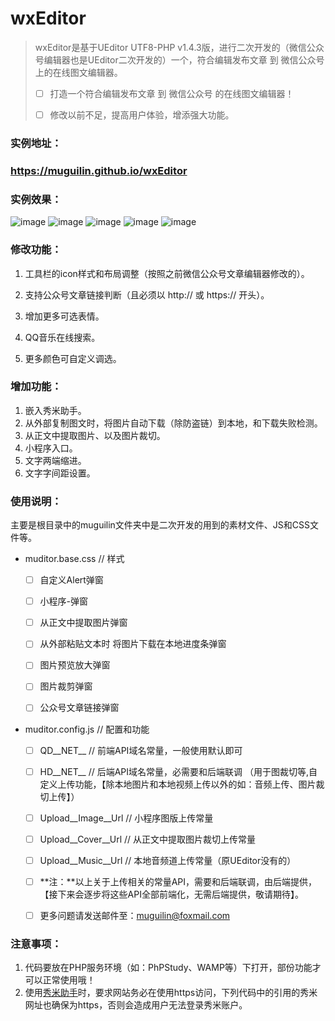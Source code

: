 # wxEditor

> wxEditor是基于UEditor UTF8-PHP v1.4.3版，进行二次开发的（微信公众号编辑器也是UEditor二次开发的）一个，符合编辑发布文章 到 微信公众号上的在线图文编辑器。
>
> - [ ] 打造一个符合编辑发布文章 到 微信公众号 的在线图文编辑器！
>
>
> - [ ] 修改以前不足，提高用户体验，增添强大功能。



### 实例地址：

### <a target="_blank" href="https://muguilin.github.io/wxEditor/" >https://muguilin.github.io/wxEditor</a>



### 实例效果：

![image](https://raw.githubusercontent.com/MuGuiLin/wxEditor/master/muguilin/demo/2019-08-28_172238.jpg)
![image](https://raw.githubusercontent.com/MuGuiLin/wxEditor/master/muguilin/demo/2019-08-28_172332.jpg)
![image](https://raw.githubusercontent.com/MuGuiLin/wxEditor/master/muguilin/demo/2019-08-28_172500.jpg)
![image](https://raw.githubusercontent.com/MuGuiLin/wxEditor/master/muguilin/demo/2019-08-28_172927.jpg)
![image](https://raw.githubusercontent.com/MuGuiLin/wxEditor/master/muguilin/demo/2019-08-28_174538.jpg)



### 修改功能：

1. 工具栏的icon样式和布局调整（按照之前微信公众号文章编辑器修改的）。

2. 支持公众号文章链接判断（且必须以 http:// 或 https:// 开头）。

3. 增加更多可选表情。

4. QQ音乐在线搜索。

5. 更多颜色可自定义调选。

   

### 增加功能：

1. 嵌入秀米助手。
2. 从外部复制图文时，将图片自动下载（除防盗链）到本地，和下载失败检测。
3. 从正文中提取图片、以及图片裁切。
4. 小程序入口。
5. 文字两端缩进。
6. 文字字间距设置。



### 使用说明：

主要是根目录中的muguilin文件夹中是二次开发的用到的素材文件、JS和CSS文件等。

- muditor.base.css // 样式

  - [ ] 自定义Alert弹窗

  - [ ] 小程序-弹窗

  - [ ] 从正文中提取图片弹窗

  - [ ] 从外部粘贴文本时 将图片下载在本地进度条弹窗

  - [ ] 图片预览放大弹窗

  - [ ] 图片裁剪弹窗

  - [ ] 公众号文章链接弹窗

    

- muditor.config.js // 配置和功能

  - [ ] QD__NET__  // 前端API域名常量，一般使用默认即可

  - [ ] HD__NET__ // 后端API域名常量，必需要和后端联调 （用于图裁切等,自定义上传功能，【除本地图片和本地视频上传以外的如：音频上传、图片裁切上传】）

  - [ ] Upload__Image__Url // 小程序图版上传常量

  - [ ] Upload__Cover__Url // 从正文中提取图片裁切上传常量

  - [ ] Upload__Music__Url // 本地音频道上传常量（原UEditor没有的）

  - [ ] **注：**以上关于上传相关的常量API，需要和后端联调，由后端提供，【接下来会逐步将这些API全部前端化，无需后端提供，敬请期待】。

  - [ ] 更多问题请发送邮件至：muguilin@foxmail.com
  
    

### 注意事项：

1. 代码要放在PHP服务环境（如：PhPStudy、WAMP等）下打开，部份功能才可以正常使用哦！
2. 使用[秀米助手](https://ent.xiumi.us/ue/)时，要求网站务必在使用https访问，下列代码中的引用的秀米网址也确保为https，否则会造成用户无法登录秀米账户。

